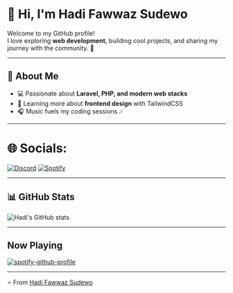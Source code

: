 # 👋 Hi, I'm Hadi Fawwaz Sudewo  

Welcome to my GitHub profile!  
I love exploring **web development**, building cool projects, and sharing my journey with the community. 🚀  

---

## 🌱 About Me  
- 💻 Passionate about **Laravel, PHP, and modern web stacks**  
- 🎨 Learning more about **frontend design** with TailwindCSS  
- 🎧 Music fuels my coding sessions 🎶  

---

# 🌐 Socials:
[![Discord](https://img.shields.io/badge/Discord-%237289DA.svg?logo=discord&logoColor=white)](https://discordapp.com/users/879894056761692172) [![Spotify](https://img.shields.io/badge/Spotify-1DB954?logo=spotify&logoColor=white)](https://open.spotify.com/user/31w5xdegv4cry2t7p23xs2amquwi?si=27132f462a91484a)

---

## 📊 GitHub Stats  
![Hadi's GitHub stats](https://github-readme-stats.vercel.app/api?username=HadiFawwaz&show_icons=true&theme=radical)  

---
## Now Playing
[![spotify-github-profile](https://spotify-github-profile.kittinanx.com/api/view?uid=31w5xdegv4cry2t7p23xs2amquwi&cover_image=true&theme=default&show_offline=true&background_color=121212&interchange=false&bar_color_cover=true)](https://github.com/kittinan/spotify-github-profile)

---

⭐️ From [Hadi Fawwaz Sudewo](https://github.com/HadiFawwazSudewo)


